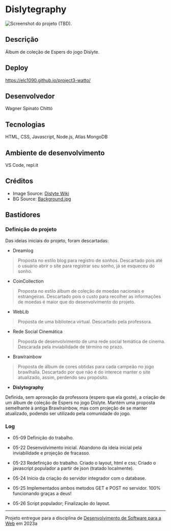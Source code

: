 # Dislytegraphy

![Screenshot do projeto (TBD)](https://tba.png "Screenshot do projeto").


## Descrição

Álbum de coleção de Espers do jogo Dislyte.

## Deploy

https://elc1090.github.io/project3-watto/

## Desenvolvedor

Wagner Spinato Chittó


## Tecnologias

HTML, CSS, Javascript, Node.js, Atlas MongoDB

## Ambiente de desenvolvimento

VS Code, repl.it

## Créditos

- Image Source: [Dislyte Wiki](https://dislyte.fandom.com/wiki)
- BG Source: [Background.jpg](https://rare-gallery.com/1360363-dislyte-4k-ultra-hd-wallpaper.html)

## Bastidores

### Definição do projeto

Das ideias iniciais do projeto, foram descartadas:
- Dreamlog

> Proposta no estilo blog para registro de sonhos. Descartado pois até o usuário abrir o site para registrar seu sonho, já se esqueceu do sonho.

- CoinCollection

> Proposta no estilo álbum de coleção de moedas nacionais e estrangeiras. Descartado pois o custo para recolher as informações de moedas é maior que do desenvolvimento do projeto.

- WebLib

> Proposta de uma biblioteca virtual. Descartado pela professora.

- Rede Social Cinemática

> Proposta de desenvolvimento de uma rede social temática de cinema. Descarada pela inviabilidade de término no prazo.

- Brawlrainbow

> Proposta de álbum de cores obtidas para cada campeão no jogo brawlhalla. Descartado por que não é do interece manter o site atualizado, assim, perdendo seu propósito.

- **Dislytography**

Definida, sem aprovação da professora (espero que ela goste), a criação de um álbum de coleção de Espers no jogo Dislyte. Mantém uma proposta semelhante à antiga Brawlrainbow, mas com projeção de se manter atualizado, podendo ser utilizado pela comunidade do jogo.

### Log

- 05-09
Definição do trabalho.

- 05-22
Desenvolvimento inicial. Abandono da ideia inicial pela inviabilidade e projeção de fracasso.

- 05-23
Redefinição do trabalho. Criado o layout, html e css; Criado o javascript populador a partir de json (tratado localmente).

- 05-24
Início da criação do servidor integrador com o database.

- 05-25
Implementados ambos metodos GET e POST no servidor. 100% funcionando graças a deus!

- 05-26
Script populador; Finalização do layout.


---
Projeto entregue para a disciplina de [Desenvolvimento de Software para a Web](http://github.com/andreainfufsm/elc1090-2023a) em 2023a
